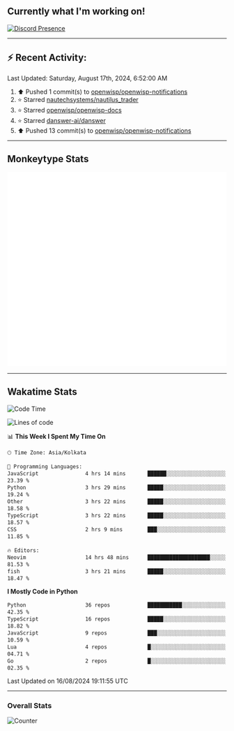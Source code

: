 ## Currently what I'm working on!
[![Discord Presence](https://lanyard.cnrad.dev/api/534981034400284712)](https://discord.com/users/534981034400284712)

---

## :zap: Recent Activity:
<!--RECENT_ACTIVITY:last_update-->
Last Updated: Saturday, August 17th, 2024, 6:52:00 AM
<!--RECENT_ACTIVITY:last_update_end-->
<!--RECENT_ACTIVITY:start-->
1. ⬆️ Pushed 1 commit(s) to [openwisp/openwisp-notifications](https://github.com/openwisp/openwisp-notifications)<br>
2. ⭐ Starred [nautechsystems/nautilus_trader](https://github.com/nautechsystems/nautilus_trader)<br>
3. ⭐ Starred [openwisp/openwisp-docs](https://github.com/openwisp/openwisp-docs)<br>
4. ⭐ Starred [danswer-ai/danswer](https://github.com/danswer-ai/danswer)<br>
5. ⬆️ Pushed 13 commit(s) to [openwisp/openwisp-notifications](https://github.com/openwisp/openwisp-notifications)<br>
<!--RECENT_ACTIVITY:end-->

---

## Monkeytype Stats
<a href="https://monkeytype.com/profile/dhanus">
  <img src="https://raw.githubusercontent.com/Dhanus3133/Dhanus3133/monkeytype/monkeytype-lb.svg" alt="Monkeytype Profile" />
</a>

---

## Wakatime Stats
<!--START_SECTION:waka-->
![Code Time](http://img.shields.io/badge/Code%20Time-2%2C089%20hrs%2027%20mins-blue)

![Lines of code](https://img.shields.io/badge/From%20Hello%20World%20I%27ve%20Written-5.8%20million%20lines%20of%20code-blue)

📊 **This Week I Spent My Time On** 

```text
🕑︎ Time Zone: Asia/Kolkata

💬 Programming Languages: 
JavaScript               4 hrs 14 mins       ██████░░░░░░░░░░░░░░░░░░░   23.39 % 
Python                   3 hrs 29 mins       █████░░░░░░░░░░░░░░░░░░░░   19.24 % 
Other                    3 hrs 22 mins       █████░░░░░░░░░░░░░░░░░░░░   18.58 % 
TypeScript               3 hrs 22 mins       █████░░░░░░░░░░░░░░░░░░░░   18.57 % 
CSS                      2 hrs 9 mins        ███░░░░░░░░░░░░░░░░░░░░░░   11.85 % 

🔥 Editors: 
Neovim                   14 hrs 48 mins      ████████████████████░░░░░   81.53 % 
fish                     3 hrs 21 mins       █████░░░░░░░░░░░░░░░░░░░░   18.47 % 
```

**I Mostly Code in Python** 

```text
Python                   36 repos            ███████████░░░░░░░░░░░░░░   42.35 % 
TypeScript               16 repos            █████░░░░░░░░░░░░░░░░░░░░   18.82 % 
JavaScript               9 repos             ███░░░░░░░░░░░░░░░░░░░░░░   10.59 % 
Lua                      4 repos             █░░░░░░░░░░░░░░░░░░░░░░░░   04.71 % 
Go                       2 repos             █░░░░░░░░░░░░░░░░░░░░░░░░   02.35 % 
```




 Last Updated on 16/08/2024 19:11:55 UTC
<!--END_SECTION:waka-->
---

### Overall Stats

<img src="https://moe-counter.glitch.me/get/@Dhanus3133?theme=asoul" alt="Counter" />
